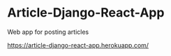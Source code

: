 # Article-Django-React-App
Web app for posting articles

https://article-django-react-app.herokuapp.com/
